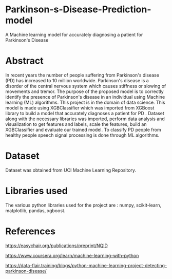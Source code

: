 # Parkinson-s-Disease-Prediction-model
A Machine learning model for accurately diagnosing a patient for Parkinson's Disease

# Abstract

In recent years the number of people suffering from Parkinson's disease (PD) has increased to 10 million worldwide. Parkinson's disease is a disorder of the central nervous system which causes stiffness or slowing of movements and tremor. The purpose of the proposed model is to correctly identify the presence of Parkinson's disease in an individual using Machine learning (ML) algorithms. This project is in the domain of data science. This model is made using XGBClassifier which was imported from XGBoost library to build a model that accurately diagnoses a patient for PD . Dataset along with the necessary libraries was imported, perform data analysis and visualization to get  features and labels, scale the features, build an XGBClassifier and evaluate our trained model. To classify PD people from healthy people speech signal processing is done through ML algorithms.

# Dataset

Dataset was obtained from  UCI Machine Learning Repository.

# Libraries used

The various python libraries used for the project are : numpy, scikit-learn, matplotlib, pandas, xgboost.


# References

https://easychair.org/publications/preprint/NQlD

https://www.coursera.org/learn/machine-learning-with-python

https://data-flair.training/blogs/python-machine-learning-project-detecting-parkinson-disease/
